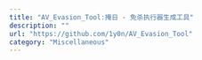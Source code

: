 ```yaml
---
title: "AV_Evasion_Tool:掩日 - 免杀执行器生成工具"
description: ""
url: "https://github.com/1y0n/AV_Evasion_Tool"
category: "Miscellaneous"
---
```

